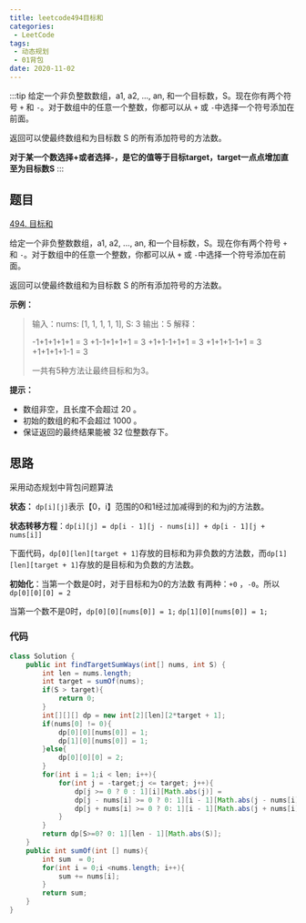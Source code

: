 ```yaml
---
title: leetcode494目标和
categories:
 - LeetCode
tags:
 - 动态规划
 - 01背包
date: 2020-11-02
---
```

:::tip
给定一个非负整数数组，a1, a2, ..., an, 和一个目标数，S。现在你有两个符号 `+` 和 `-`。对于数组中的任意一个整数，你都可以从 `+` 或 `-`中选择一个符号添加在前面。

返回可以使最终数组和为目标数 S 的所有添加符号的方法数。

**对于某一个数选择+或者选择-，是它的值等于目标target，target一点点增加直至为目标数S**
:::
<!-- more -->
## 题目

[494. 目标和](https://leetcode-cn.com/problems/target-sum/)

给定一个非负整数数组，a1, a2, ..., an, 和一个目标数，S。现在你有两个符号 `+` 和 `-`。对于数组中的任意一个整数，你都可以从 `+` 或 `-`中选择一个符号添加在前面。

返回可以使最终数组和为目标数 S 的所有添加符号的方法数。

 

**示例：**

> 输入：nums: [1, 1, 1, 1, 1], S: 3
> 输出：5
> 解释：
>
> -1+1+1+1+1 = 3
> +1-1+1+1+1 = 3
> +1+1-1+1+1 = 3
> +1+1+1-1+1 = 3
> +1+1+1+1-1 = 3
>
> 一共有5种方法让最终目标和为3。
>

**提示：**

- 数组非空，且长度不会超过 20 。
- 初始的数组的和不会超过 1000 。
- 保证返回的最终结果能被 32 位整数存下。



## 思路

采用动态规划中背包问题算法

**状态：** `dp[i][j]`表示【0，i】范围的0和1经过加减得到的和为j的方法数。

**状态转移方程**：`dp[i][j] = dp[i - 1][j - nums[i]] + dp[i - 1][j + nums[i]]`

下面代码，`dp[0][len][target + 1]`存放的目标和为非负数的方法数，而`dp[1][len][target + 1]`存放的是目标和为负数的方法数。

**初始化**：当第一个数是0时，对于目标和为0的方法数 有两种：`+0` ，`-0`。所以`dp[0][0][0] = 2`

当第一个数不是0时，`dp[0][0][nums[0]] = 1;` `dp[1][0][nums[0]] = 1;`

### 代码

```java
class Solution {
    public int findTargetSumWays(int[] nums, int S) {
        int len = nums.length;
        int target = sumOf(nums);
        if(S > target){
            return 0;
        }
        int[][][] dp = new int[2][len][2*target + 1];
        if(nums[0] != 0){
            dp[0][0][nums[0]] = 1;
            dp[1][0][nums[0]] = 1;
        }else{
            dp[0][0][0] = 2;
        }
        for(int i = 1;i < len; i++){
            for(int j = -target;j <= target; j++){
                dp[j >= 0 ? 0 : 1][i][Math.abs(j)] = 
                dp[j - nums[i] >= 0 ? 0: 1][i - 1][Math.abs(j - nums[i])] +
                dp[j + nums[i] >= 0 ? 0: 1][i - 1][Math.abs(j + nums[i])];
            }
        }
        return dp[S>=0? 0: 1][len - 1][Math.abs(S)];
    }
    public int sumOf(int [] nums){
        int sum  = 0;
        for(int i = 0;i <nums.length; i++){
            sum += nums[i];
        }
        return sum;
    }
}
```

